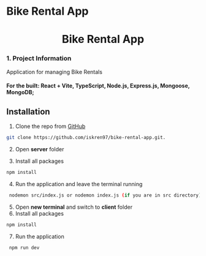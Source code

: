 # Bike Rental App

<div align="center">
  <h1 align="center">Bike Rental App</h1>
</div>

### 1. Project Information

Application for managing Bike Rentals

#### For the built: React + Vite, TypeScript, Node.js, Express.js, Mongoose, MongoDB;

## Installation

1. Clone the repo from [GitHub](https://github.com/iskren97/bike-rental-app.git)

```sh
git clone https://github.com/iskren97/bike-rental-app.git.
```

2. Open **server** folder

3. Install all packages

```sh
npm install
```

4. Run the application and leave the terminal running

```sh
 nodemon src/index.js or nodemon index.js (if you are in src directory)
```

5. Open **new terminal** and switch to **client** folder
6. Install all packages

```sh
npm install
```

7. Run the application

```sh
 npm run dev
```
